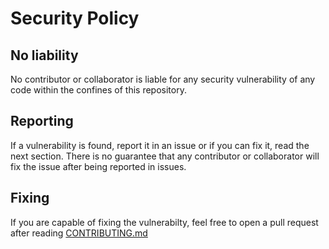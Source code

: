 # Security Policy

## No liability
No contributor or collaborator is liable for any security vulnerability of any code within the confines of this repository.

## Reporting
If a vulnerability is found, report it in an issue or if you can fix it, read the next section. There is no guarantee that any contributor or collaborator will fix the issue after being reported in issues.

## Fixing
If you are capable of fixing the vulnerabilty, feel free to open a pull request after reading [CONTRIBUTING.md](https://github.com/Elektron-blip/discord-components-examples/blob/main/CONTRIBUTING.md)
